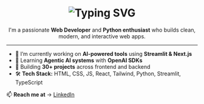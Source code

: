 <h1 align="center">
  <img src="https://readme-typing-svg.demolab.com?font=Fira+Code&size=32&duration=3000&pause=1000&color=14B8A6&center=true&vCenter=true&width=435&lines=Hey%2C+I'm+Alisha+Khan+👋" alt="Typing SVG" />
</h1>

<p align="center">
  I'm a passionate <strong>Web Developer</strong> and <strong>Python enthusiast</strong> who builds clean, modern, and interactive web apps.
</p>

---

- 🔭 I’m currently working on **AI-powered tools** using <strong>Streamlit & Next.js</strong>  
- 🌱 Learning **Agentic AI systems** with <strong>OpenAI SDKs</strong>  
- 🚀 Building **30+ projects** across frontend and backend  
- 🛠️ <strong>Tech Stack:</strong> HTML, CSS, JS, React, Tailwind, Python, Streamlit, TypeScript

📫 **Reach me at** → [LinkedIn](https://linkedin.com/in/alisha-khan-7353ab35a)
